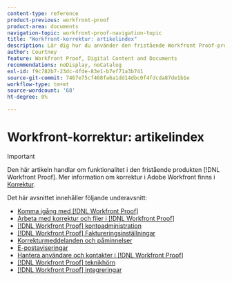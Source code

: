 ```yaml
---
content-type: reference
product-previous: workfront-proof
product-area: documents
navigation-topic: workfront-proof-navigation-topic
title: "Workfront-korrektur: artikelindex"
description: Lär dig hur du använder den fristående Workfront Proof-produkten.
author: Courtney
feature: Workfront Proof, Digital Content and Documents
recommendations: noDisplay, noCatalog
exl-id: f9c782b7-23dc-4fde-83e1-b7ef71a3b741
source-git-commit: 7467e75cf468fa6a1dd14dbc0f4fdcda87de1b1e
workflow-type: tm+mt
source-wordcount: '68'
ht-degree: 0%

---
```


# Workfront-korrektur: artikelindex

>[!IMPORTANT]
>
>Den här artikeln handlar om funktionalitet i den fristående produkten [!DNL Workfront Proof]. Mer information om korrektur i Adobe Workfront finns i [Korrektur](../review-and-approve-work/proofing/proofing.md).

Det här avsnittet innehåller följande underavsnitt:

* [Komma igång med [!DNL Workfront Proof]](../workfront-proof/wp-getstarted/getting-started-with-workfront-proof.md)
* [Arbeta med korrektur och filer i [!DNL Workfront Proof]](../workfront-proof/wp-work-proofsfiles/wp-work-proofs-files.md)
* [[!DNL Workfront Proof] kontoadministration](../workfront-proof/wp-acct-admin/wp-account-admin.md)
* [[!DNL Workfront Proof] Faktureringsinställningar](../workfront-proof/wp-billingsettings/wp-billing-settings.md)
* [Korrekturmeddelanden och påminnelser](../workfront-proof/wp-emailsntfctns/wp-emails-and-notifications.md)
* [E-postaviseringar](../workfront-proof/wp-emailsntfctns/email-alerts/email-alerts.md)
* [Hantera användare och kontakter i [!DNL Workfront Proof]](../workfront-proof/wp-mnguserscontacts/manage-user-contacts.md)
* [[!DNL Workfront Proof] teknikhörn](../workfront-proof/wp-tech-corner/tech-corner.md)
* [[!DNL Workfront Proof] integreringar](../workfront-proof/wp-integrations/wp-integrations.md)
